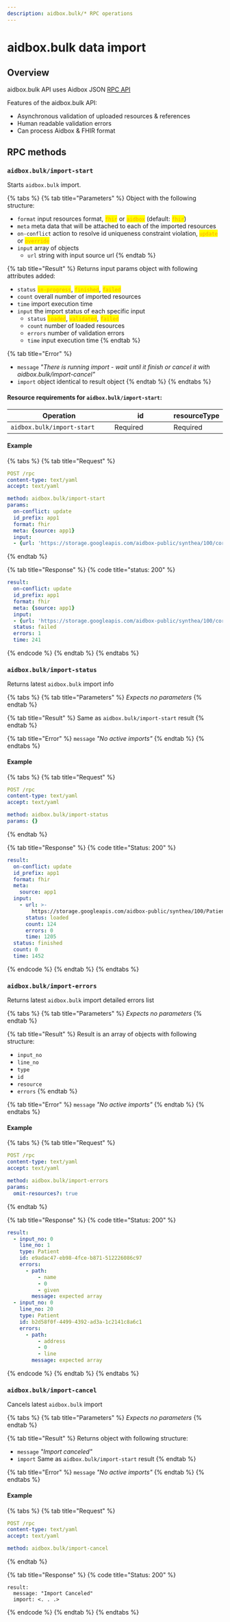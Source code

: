 ```yaml
---
description: aidbox.bulk/* RPC operations
---
```


# aidbox.bulk data import

## Overview

aidbox.bulk API uses Aidbox JSON [RPC API](../rpc-api.md)

Features of the aidbox.bulk API:

* Asynchronous validation of uploaded resources & references
* Human readable validation errors
* Can process Aidbox & FHIR format

## RPC methods

### `aidbox.bulk/import-start`

Starts `aidbox.bulk` import.

{% tabs %}
{% tab title="Parameters" %}
Object with the following structure:

* `format` input resources format, <mark style="color:orange;">`fhir`</mark> or <mark style="color:orange;">`aidbox`</mark> (default: <mark style="color:orange;">`fhir`</mark>)
* `meta` meta data that will be attached to each of the imported resources
* `on-conflict` action to resolve id uniqueness constraint violation, <mark style="color:orange;">`update`</mark> or <mark style="color:orange;">`override`</mark>
* `input` array of objects
  * `url` string with input source url
{% endtab %}

{% tab title="Result" %}
Returns input params object with following attributes added:

* `status` <mark style="color:orange;">`in-progress`</mark>, <mark style="color:orange;">`finished`</mark>, <mark style="color:orange;">`failed`</mark>
* `count` overall number of imported resources
* `time` import execution time
* `input` the import status of each specific input
  * `status` <mark style="color:orange;">`loaded`</mark>, <mark style="color:orange;">`validated`</mark>, <mark style="color:orange;">`failed`</mark>
  * `count` number of loaded resources
  * `errors` number of validation errors
  * `time` input execution time
{% endtab %}

{% tab title="Error" %}
* `message` _"There is running import - wait until it finish or cancel it with aidbox.bulk/import-cancel"_
* `import` object identical to result object
{% endtab %}
{% endtabs %}

#### Resource requirements for `aidbox.bulk/import-start`:

<table><thead><tr><th width="321">Operation</th><th width="195">id</th><th>resourceType</th></tr></thead><tbody><tr><td><code>aidbox.bulk/import-start</code></td><td>Required</td><td>Required</td></tr></tbody></table>

#### Example

{% tabs %}
{% tab title="Request" %}
```yaml
POST /rpc
content-type: text/yaml
accept: text/yaml

method: aidbox.bulk/import-start
params:
  on-conflict: update
  id_prefix: app1
  format: fhir
  meta: {source: app1}
  input:
  - {url: 'https://storage.googleapis.com/aidbox-public/synthea/100/corrupted-patient.ndjson.gz'}
```
{% endtab %}

{% tab title="Response" %}
{% code title="status: 200" %}
```yaml
result:
  on-conflict: update
  id_prefix: app1
  format: fhir
  meta: {source: app1}
  input:
  - {url: 'https://storage.googleapis.com/aidbox-public/synthea/100/corrupted-patient.ndjson.gz', status: loaded, count: 124, errors: 1, time: 157}
  status: failed
  errors: 1
  time: 241
```
{% endcode %}
{% endtab %}
{% endtabs %}

### `aidbox.bulk/import-status`

Returns latest `aidbox.bulk` import info

{% tabs %}
{% tab title="Parameters" %}
_Expects no parameters_
{% endtab %}

{% tab title="Result" %}
Same as `aidbox.bulk/import-start` result
{% endtab %}

{% tab title="Error" %}
`message` _"No active imports"_
{% endtab %}
{% endtabs %}

#### Example

{% tabs %}
{% tab title="Request" %}
```yaml
POST /rpc
content-type: text/yaml
accept: text/yaml

method: aidbox.bulk/import-status
params: {}
```
{% endtab %}

{% tab title="Response" %}
{% code title="Status: 200" %}
```yaml
result:
  on-conflict: update
  id_prefix: app1
  format: fhir
  meta:
    source: app1
  input:
    - url: >-
        https://storage.googleapis.com/aidbox-public/synthea/100/Patient.ndjson.gz
      status: loaded
      count: 124
      errors: 0
      time: 1205
  status: finished
  count: 0
  time: 1452
```
{% endcode %}
{% endtab %}
{% endtabs %}

### `aidbox.bulk/import-errors`

Returns latest `aidbox.bulk` import detailed errors list

{% tabs %}
{% tab title="Parameters" %}
_Expects no parameters_
{% endtab %}

{% tab title="Result" %}
Result is an array of objects with following structure:

* `input_no`
* `line_no`
* `type`
* `id`
* `resource`
* `errors`
{% endtab %}

{% tab title="Error" %}
`message` _"No active imports"_
{% endtab %}
{% endtabs %}

#### Example

{% tabs %}
{% tab title="Request" %}
```yaml
POST /rpc
content-type: text/yaml
accept: text/yaml

method: aidbox.bulk/import-errors
params:
  omit-resources?: true
```
{% endtab %}

{% tab title="Response" %}
{% code title="Status: 200" %}
```yaml
result:
  - input_no: 0
    line_no: 1
    type: Patient
    id: e9adac47-eb98-4fce-b871-512226086c97
    errors:
      - path:
          - name
          - 0
          - given
        message: expected array
  - input_no: 0
    line_no: 20
    type: Patient
    id: b2d58f0f-4499-4392-ad3a-1c2141c8a6c1
    errors:
      - path:
          - address
          - 0
          - line
        message: expected array
```
{% endcode %}
{% endtab %}
{% endtabs %}

### `aidbox.bulk/import-cancel`

Cancels latest `aidbox.bulk` import

{% tabs %}
{% tab title="Parameters" %}
_Expects no parameters_
{% endtab %}

{% tab title="Result" %}
Returns object with following structure:

* `message` _"Import canceled"_
* `import` Same as `aidbox.bulk/import-start` result
{% endtab %}

{% tab title="Error" %}
`message` _"No active imports"_
{% endtab %}
{% endtabs %}

#### Example

{% tabs %}
{% tab title="Request" %}
```yaml
POST /rpc
content-type: text/yaml
accept: text/yaml

method: aidbox.bulk/import-cancel
```
{% endtab %}

{% tab title="Response" %}
{% code title="Status: 200" %}
```
result:
  message: "Import Canceled"
  import: <. . .>
```
{% endcode %}
{% endtab %}
{% endtabs %}

